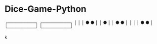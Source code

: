 # Dice-Game-Python
**┌─────────┐          ┌─────────┐**
**│         │          │  ●   ●  │**
**│    ●    │          │  ●   ●  │**
**│         │          │  ●   ●  │**
**└─────────┘          └─────────┘**

k
            
            
            
            

